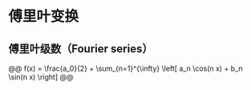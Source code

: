 # 傅里叶变换  

## 傅里叶级数（Fourier series）

@@
f(x) = \frac{a_0}{2} + \sum_{n=1}^{\infty} \left[ a_n \cos(n x) + b_n \sin(n x) \right]
@@

 
